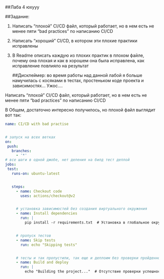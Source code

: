 ##Лаба 4 юхууу

##Задание: 
1. Написать “плохой” CI/CD файл, который работает, но в нем есть не менее пяти “bad practices” по написанию CI/CD
2. Написать “хороший” CI/CD, в котором эти плохие практики исправлены
3. В Readme описать каждую из плохих практик в плохом файле, почему она плохая и как в хорошем она была исправлена, как исправление повлияло на результат

   ##Дисклеймер:
 во время работы над данной лабой я больше намучилась с косяками в тестах, простеньком коде проекта и зависимостях… Ужос….

Написать “плохой” CI/CD файл, который работает, но в нем есть не менее пяти “bad practices” по написанию CI/CD

В Общем, достаточно интересно получилось, но плохой файл выглядит вот так:


```yaml
name: CI/CD with bad practise


# запуск на всех ветках
on:
 push:
   branches:
     - '*'
# все шаги в одной джобе, нет деления на билд тест деплой
jobs:
 test:
   runs-on: ubuntu-latest


   steps:
     - name: Checkout code
       uses: actions/checkout@v2


     # установка зависимостей без создания виртуального окружения
     - name: Install dependencies
       run: |
         pip install -r requirements.txt  # Установка в глобальное окружение может вызвать конфликты


     # пропуск тестов
     - name: Skip tests
       run: echo "Skipping tests"


     # тесты и так пропустили, так еще и деплоим без проверки пройденности, во неадекваты....
     - name: Build and deploy
       run: |
         echo "Building the project..."  # Отсутствие проверки успешности предыдущих шагов

```

